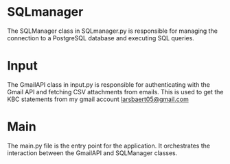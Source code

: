 # SQLmanager

The SQLManager class in SQLmanager.py is responsible for managing the connection to a PostgreSQL database and executing SQL queries.

# Input
The GmailAPI class in input.py is responsible for authenticating with the Gmail API and fetching CSV attachments from emails. This is used to get the KBC statements from my gmail account larsbaert05@gmail.com

# Main
The main.py file is the entry point for the application. It orchestrates the interaction between the GmailAPI and SQLManager classes.